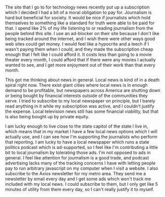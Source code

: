 The site that I go to for technology news recently put up a subscription which I decided I had a bit of a moral obligation to pay for. Journalism is hard but beneficial for society. It would be nice if journalists which hold themselves to something like a standard for truth were able to be paid for that. I spend like 2% of my life listening to or reading journalism from the people behind this site. I use an ad-blocker on their site because I don't like being tracked around the internet, and I wish there were other ways good web sites could get money. I would feel like a hypocrite and a leech if I wasn't paying them when I could, and they made the subscription cheap enough that I felt like I could afford it. It costs less than going to a movie theater every month, I could afford that if there were any movies I actually wanted to see, and I get more enjoyment out of their work than that every month.

This got me thinking about news in general. Local news is kind of in a death spiral right now. There exist giant cities where local news is in enough demand to be profitable, but newspapers across America are shutting down or being bought by financial interests outside of the communities they serve. I tried to subscribe to my local newspaper on principle, but I barely read anything in it while my subscription was active, and I couldn't justify the expense. Local television news still has some financial viability, but that is also being bought up by private equity.

I am lucky enough to live close to the state capitol of the state I live in, which means that in my market I have a few local news options which I will actually use, and I can see how I'm supporting the journalists who perform that reporting. I am lucky to have a local newspaper which runs a state politics podcast which is ad-supported, so I feel like I'm contributing a little bit to local journalism by tolerating those ads. I'm not opposed to ads in general. I feel like attention for journalism is a good trade, and podcast advertising lacks many of the tracking concerns I have with letting people pay to run arbitrary javascript on my computer when I visit a website. I also subscribe to the Axios newsletter for my metro area. They send me a newsletter by email every day and I get some ads which won't track me included with my local news. I could subscribe to them, but I only get like 5 minutes of utility from them every day, so I can't really justify it to myself.
